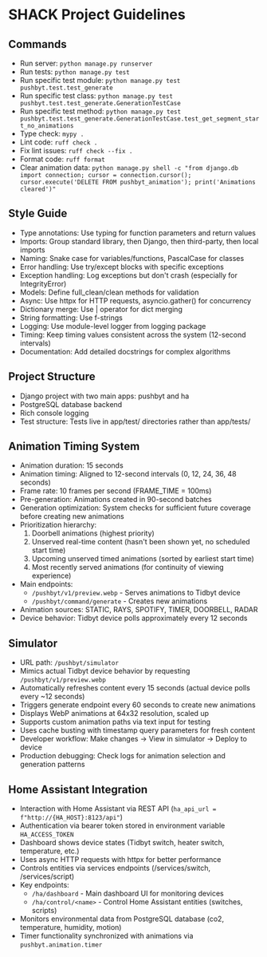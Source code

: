 # SHACK Project Guidelines

## Commands
- Run server: `python manage.py runserver`
- Run tests: `python manage.py test`
- Run specific test module: `python manage.py test pushbyt.test.test_generate`
- Run specific test class: `python manage.py test pushbyt.test.test_generate.GenerationTestCase`
- Run specific test method: `python manage.py test pushbyt.test.test_generate.GenerationTestCase.test_get_segment_start_no_animations`
- Type check: `mypy .`  
- Lint code: `ruff check .`
- Fix lint issues: `ruff check --fix .`
- Format code: `ruff format`
- Clear animation data: `python manage.py shell -c "from django.db import connection; cursor = connection.cursor(); cursor.execute('DELETE FROM pushbyt_animation'); print('Animations cleared')"`

## Style Guide
- Type annotations: Use typing for function parameters and return values
- Imports: Group standard library, then Django, then third-party, then local imports
- Naming: Snake case for variables/functions, PascalCase for classes
- Error handling: Use try/except blocks with specific exceptions
- Exception handling: Log exceptions but don't crash (especially for IntegrityError)
- Models: Define full_clean/clean methods for validation
- Async: Use httpx for HTTP requests, asyncio.gather() for concurrency
- Dictionary merge: Use | operator for dict merging
- String formatting: Use f-strings
- Logging: Use module-level logger from logging package
- Timing: Keep timing values consistent across the system (12-second intervals)
- Documentation: Add detailed docstrings for complex algorithms

## Project Structure
- Django project with two main apps: pushbyt and ha
- PostgreSQL database backend
- Rich console logging
- Test structure: Tests live in app/test/ directories rather than app/tests/

## Animation Timing System
- Animation duration: 15 seconds 
- Animation timing: Aligned to 12-second intervals (0, 12, 24, 36, 48 seconds)
- Frame rate: 10 frames per second (FRAME_TIME = 100ms)
- Pre-generation: Animations created in 90-second batches
- Generation optimization: System checks for sufficient future coverage before creating new animations
- Prioritization hierarchy:
  1. Doorbell animations (highest priority)
  2. Unserved real-time content (hasn't been shown yet, no scheduled start time)
  3. Upcoming unserved timed animations (sorted by earliest start time)
  4. Most recently served animations (for continuity of viewing experience)
- Main endpoints: 
  - `/pushbyt/v1/preview.webp` - Serves animations to Tidbyt device
  - `/pushbyt/command/generate` - Creates new animations
- Animation sources: STATIC, RAYS, SPOTIFY, TIMER, DOORBELL, RADAR
- Device behavior: Tidbyt device polls approximately every 12 seconds

## Simulator
- URL path: `/pushbyt/simulator`
- Mimics actual Tidbyt device behavior by requesting `/pushbyt/v1/preview.webp`
- Automatically refreshes content every 15 seconds (actual device polls every ~12 seconds)
- Triggers generate endpoint every 60 seconds to create new animations
- Displays WebP animations at 64x32 resolution, scaled up
- Supports custom animation paths via text input for testing
- Uses cache busting with timestamp query parameters for fresh content
- Developer workflow: Make changes → View in simulator → Deploy to device
- Production debugging: Check logs for animation selection and generation patterns

## Home Assistant Integration
- Interaction with Home Assistant via REST API (`ha_api_url = f"http://{HA_HOST}:8123/api"`)
- Authentication via bearer token stored in environment variable `HA_ACCESS_TOKEN`
- Dashboard shows device states (Tidbyt switch, heater switch, temperature, etc.)
- Uses async HTTP requests with httpx for better performance
- Controls entities via services endpoints (/services/switch, /services/script)
- Key endpoints:
  - `/ha/dashboard` - Main dashboard UI for monitoring devices
  - `/ha/control/<name>` - Control Home Assistant entities (switches, scripts)
- Monitors environmental data from PostgreSQL database (co2, temperature, humidity, motion)
- Timer functionality synchronized with animations via `pushbyt.animation.timer`